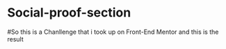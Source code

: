 # Social-proof-section

#So this is a Chanllenge that i took up on Front-End Mentor and this is the result 
